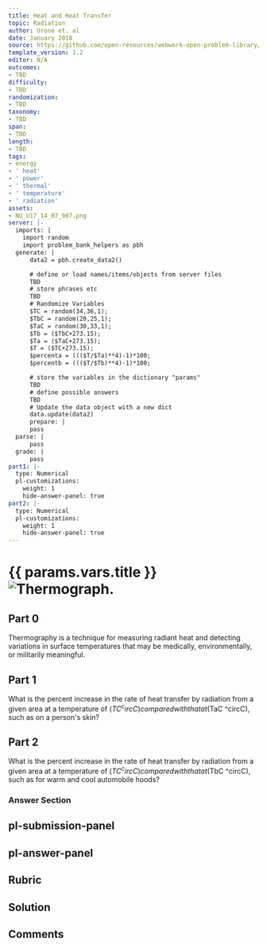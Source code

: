 ```yaml
---
title: Heat and Heat Transfer
topic: Radiation
author: Urone et. al
date: January 2018
source: https://github.com/open-resources/webwork-open-problem-library/tree/master/Contrib/BrockPhysics/College_Physics_Urone/14.Heat_and_Heat_Transfer/14-07.Radiation/NU_U17_14_07_007.pg
template_version: 1.2
editor: N/A
outcomes:
- TBD
difficulty:
- TBD
randomization:
- TBD
taxonomy:
- TBD
span:
- TBD
length:
- TBD
tags:
- energy
- ' heat'
- ' power'
- ' thermal'
- ' temperature'
- ' radiation'
assets:
- NU_U17_14_07_007.png
server: |-
  imports: |
    import random
    import problem_bank_helpers as pbh
  generate: |
      data2 = pbh.create_data2()

      # define or load names/items/objects from server files
      TBD
      # store phrases etc
      TBD
      # Randomize Variables
      $TC = random(34,36,1);
      $TbC = random(20,25,1);
      $TaC = random(30,33,1);
      $Tb = ($TbC+273.15);
      $Ta = ($TaC+273.15);
      $T = ($TC+273.15);
      $percenta = ((($T/$Ta)**4)-1)*100;
      $percentb = ((($T/$Tb)**4)-1)*100;

      # store the variables in the dictionary "params"
      TBD
      # define possible answers
      TBD
      # Update the data object with a new dict
      data.update(data2)
      prepare: |
      pass
  parse: |
      pass
  grade: |
      pass
part1: |-
  type: Numerical
  pl-customizations:
    weight: 1
    hide-answer-panel: true
part2: |-
  type: Numerical
  pl-customizations:
    weight: 1
    hide-answer-panel: true
---
```


# {{ params.vars.title }}![Thermograph.](NU_U17_14_07_007.png)

## Part 0 
Thermography is a technique for measuring radiant heat and detecting variations in surface temperatures that may be medically, environmentally, or militarily meaningful. 
## Part 1 
What is the percent increase in the rate of heat transfer by radiation from a given area at a temperature of ($TC ^circC) compared with that at ($TaC ^circC), such as on a person's skin? 
## Part 2 
What is the percent increase in the rate of heat transfer by radiation from a given area at a temperature of ($TC ^circC) compared with that at ($TbC ^circC), such as for warm and cool automobile hoods? 


### Answer Section 


## pl-submission-panel 


## pl-answer-panel 


## Rubric 


## Solution 


## Comments 



